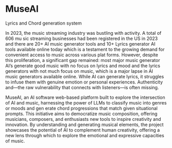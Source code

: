 # MuseAI
Lyrics and Chord generation system

 In 2023, the music streaming industry was bustling with activity. A total of 606 mu
sic streaming businesses had been registered in the US in 2023 and there are 20+ AI
 music generator tools and 10+ Lyrics generator AI tools available online today which is
 a testament to the growing demand for convenient access to music across various plat
forms. However, despite this proliferation, a significant gap remained: most major music
 generator AI’s generate good music with no focus on lyrics and mood and the lyrics
 generators with not much focus on music, which is a major lapse in AI music generators
 available online. While AI can generate lyrics, it struggles to infuse them with genuine
 emotion or personal experiences. Authenticity and—the raw vulnerability that connects
 with listeners—is often missing.
 
 MuseAI, an AI software web-based platform built to explore the intersection of AI and
 music, harnessing the power of LLMs to classify music into genres or moods and gen
erate chord progressions that match given situational prompts. This initiative aims to
 democratize music composition, offering musicians, composers, and enthusiasts new tools
 to inspire creativity and innovation. By understanding and generating musical elements,
 the project showcases the potential of AI to complement human creativity, offering a new
 lens through which to explore the emotional and expressive capacities of music.
